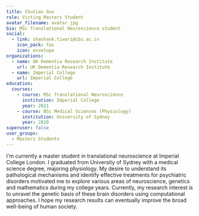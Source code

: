 ```yaml
---
title: Chutian Guo
role: Visting Masters Student
avatar_filename: avatar.jpg
bio: MSc Translational Neuroscience student
social:
  - link: shashank.tiwari@cbs.ac.in
    icon_pack: fas
    icon: envelope
organizations:
  - name: UK Dementia Research Institute
    url: UK Dementia Research Institute
  - name: Imperial College
    url: Imperial College
education:
  courses:
    - course: MSc Translational Neuroscience
      institution: Imperial College
      year: 2021
    - course: BSc Medical Sciences (Physiology)
      institution: University of Sydney
      year: 2020
superuser: false
user_groups:
  - Masters Students
---
```

I'm currently a master student in translational neuroscience at Imperial College London. I graduated from University of Sydney with a medical science degree, majoring physiology. My desire to understand its pathological mechanisms and identify effective treatments for psychiatric disorders motivated me to explore various areas of neuroscience, genetics and mathematics during my college years. Currently, my research interest is to unravel the genetic basis of these brain disorders using computational approaches. I hope my research results can eventually improve the broad well-being of human society. 
